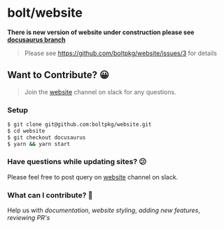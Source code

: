 # bolt/website

**There is new version of website under construction please see [docusaurus branch](https://github.com/boltpkg/website/tree/docusaurus)**

> Please see https://github.com/boltpkg/website/issues/3 for details

## Want to Contribute? 😀

> Join the [website](https://boltpkg.slack.com/messages/) channel on slack for any questions.

### Setup 

```sh
$ git clone git@github.com:boltpkg/website.git
$ cd website
$ git checkout docusaurus
$ yarn && yarn start 
```

### Have questions while updating sites? 😕

Please feel free to post query on [website](https://boltpkg.slack.com/messages/) channel on slack.

### What can I contribute? 🤔

Help us with *documentation*, *website styling*, *adding new features*, *reviewing PR's*

